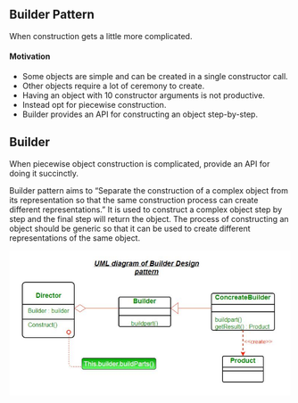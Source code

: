 ## Builder Pattern
When construction gets a little more complicated.
#### Motivation
* Some objects are simple and can be created in a single constructor call.
* Other objects require a lot of ceremony to create.
* Having an object with 10 constructor arguments is not productive.
* Instead opt for piecewise construction.
* Builder provides an API for constructing an object step-by-step.

## Builder
When piecewise object construction is complicated, provide an API for doing it succinctly.

Builder pattern aims to “Separate the construction of a complex object from its representation so that the same construction process can create different representations.” It is used to construct a complex object step by step and the final step will return the object. The process of constructing an object should be generic so that it can be used to create different representations of the same object.

![alt text](uml-of-builedr.jpg "Title")